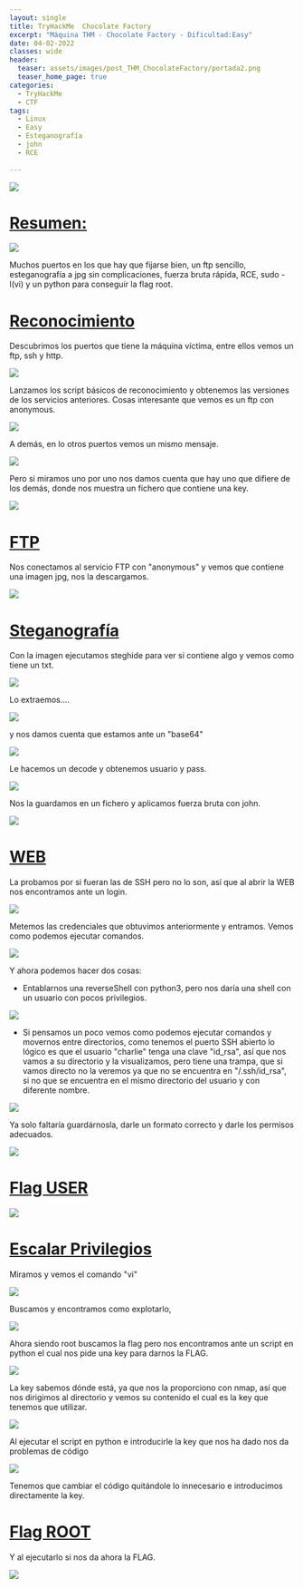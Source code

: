 ```yaml
---
layout: single
title: TryHackMe  Chocolate Factory
excerpt: "Máquina THM - Chocolate Factory - Dificultad:Easy"
date: 04-02-2022
classes: wide
header:
  teaser: assets/images/post_THM_ChocolateFactory/portada2.png
  teaser_home_page: true
categories:
  - TryHackMe
  - CTF
tags:
  - Linux
  - Easy
  - Esteganografía
  - john
  - RCE
  
---
```


![](/assets/images/post_THM_ChocolateFactory/portada3.png)


# <ins>Resumen:</ins>

![](/assets/images/post_THM_ChocolateFactory/portada.png)

Muchos puertos en los que hay que fijarse bien, un ftp sencillo, esteganografía a jpg sin complicaciones, fuerza bruta rápida, RCE, sudo -l(vi) y un python para conseguir la flag root.

# <ins>Reconocimiento</ins>

Descubrimos los puertos que tiene la máquina víctima, entre ellos vemos un ftp, ssh y http.

![](/assets/images/post_THM_ChocolateFactory/Screenshot_1.png)

Lanzamos los script básicos de reconocimiento y obtenemos las versiones de los servicios anteriores.
Cosas interesante que vemos es un ftp con anonymous.

 ![](/assets/images/post_THM_ChocolateFactory/Screenshot_2.png)
 
 A demás, en lo otros puertos vemos un mismo mensaje.
 
 ![](/assets/images/post_THM_ChocolateFactory/Screenshot_3.png)
 
 Pero si miramos uno por uno nos damos cuenta que hay uno que difiere de los demás, donde nos muestra un fichero que contiene una key.
 
![](/assets/images/post_THM_ChocolateFactory/Screenshot_4.png)
 
# <ins>FTP</ins>

Nos conectamos al servicio FTP con "anonymous" y vemos que contiene una imagen jpg, nos la descargamos.

![](/assets/images/post_THM_ChocolateFactory/Screenshot_5.png)

# <ins>Steganografía</ins>

Con la imagen ejecutamos steghide para ver si contiene algo y vemos como tiene un txt.

![](/assets/images/post_THM_ChocolateFactory/Screenshot_6.png)

Lo extraemos....

![](/assets/images/post_THM_ChocolateFactory/Screenshot_7.png)

y nos damos cuenta que estamos ante un "base64"

![](/assets/images/post_THM_ChocolateFactory/Screenshot_8.png)
 
Le hacemos un decode y obtenemos usuario y pass.

![](/assets/images/post_THM_ChocolateFactory/Screenshot_9.png)

Nos la guardamos en un fichero y aplicamos fuerza bruta con john.

![](/assets/images/post_THM_ChocolateFactory/Screenshot_10.png)

# <ins>WEB</ins>

La probamos por si fueran las de SSH pero no lo son, así que al abrir la WEB nos encontramos ante un login.

![](/assets/images/post_THM_ChocolateFactory/Screenshot_11.png)


Metemos las credenciales que obtuvimos anteriormente y entramos.
Vemos como podemos ejecutar comandos.

![](/assets/images/post_THM_ChocolateFactory/Screenshot_12.png)

Y ahora podemos hacer dos cosas:

- Entablarnos una reverseShell con python3, pero nos daría una shell con un usuario con pocos privilegios.

![](/assets/images/post_THM_ChocolateFactory/Screenshot_24.png)

- Si pensamos un poco vemos como podemos ejecutar comandos y movernos entre directorios, como tenemos el puerto SSH abierto lo lógico es que el usuario "charlie" tenga una clave "id_rsa", así que nos vamos a su directorio y la visualizamos, pero tiene una trampa, que si vamos directo no la veremos ya que no se encuentra en "/.ssh/id_rsa", si no que se encuentra en el mismo directorio del usuario y con diferente nombre.

![](/assets/images/post_THM_ChocolateFactory/Screenshot_14.png)

Ya solo faltaría guardárnosla, darle un formato correcto y darle los permisos adecuados.

![](/assets/images/post_THM_ChocolateFactory/Screenshot_15.png)

# <ins> Flag USER </ins>  

![](/assets/images/post_THM_ChocolateFactory/Screenshot_16.png)

# <ins> Escalar Privilegios </ins>

Miramos y vemos el comando "vi"

![](/assets/images/post_THM_ChocolateFactory/Screenshot_17.png)

Buscamos y encontramos como explotarlo,

![](/assets/images/post_THM_ChocolateFactory/Screenshot_18.png)

Ahora siendo root buscamos la flag pero nos encontramos ante un script en python el cual nos pide una key para darnos la FLAG.

![](/assets/images/post_THM_ChocolateFactory/Screenshot_19.png)

La key sabemos dónde está, ya que nos la proporciono con nmap, así que nos dirigimos al directorio y vemos su contenido el cual es la key que tenemos que utilizar.

![](/assets/images/post_THM_ChocolateFactory/Screenshot_20.png)

Al ejecutar el script en python e introducirle la key que nos ha dado nos da problemas de código

![](/assets/images/post_THM_ChocolateFactory/Screenshot_21.png)

Tenemos que cambiar el código quitándole lo innecesario e introducimos directamente la key.

# <ins> Flag ROOT </ins>

Y al ejecutarlo si nos da ahora la FLAG.

![](/assets/images/post_THM_ChocolateFactory/Screenshot_23.png)








